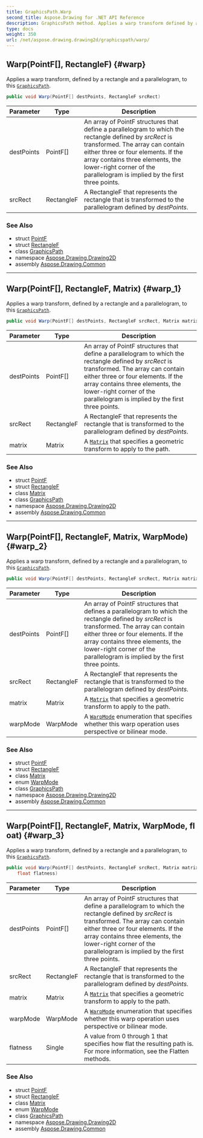 ```yaml
---
title: GraphicsPath.Warp
second_title: Aspose.Drawing for .NET API Reference
description: GraphicsPath method. Applies a warp transform defined by a rectangle and a parallelogram to this GraphicsPath
type: docs
weight: 350
url: /net/aspose.drawing.drawing2d/graphicspath/warp/
---
```

## Warp(PointF[], RectangleF) {#warp}

Applies a warp transform, defined by a rectangle and a parallelogram, to this [`GraphicsPath`](../).

```csharp
public void Warp(PointF[] destPoints, RectangleF srcRect)
```

| Parameter | Type | Description |
| --- | --- | --- |
| destPoints | PointF[] | An array of PointF structures that define a parallelogram to which the rectangle defined by *srcRect* is transformed. The array can contain either three or four elements. If the array contains three elements, the lower-right corner of the parallelogram is implied by the first three points. |
| srcRect | RectangleF | A RectangleF that represents the rectangle that is transformed to the parallelogram defined by *destPoints*. |

### See Also

* struct [PointF](../../../aspose.drawing/pointf/)
* struct [RectangleF](../../../aspose.drawing/rectanglef/)
* class [GraphicsPath](../)
* namespace [Aspose.Drawing.Drawing2D](../../graphicspath/)
* assembly [Aspose.Drawing.Common](../../../)

---

## Warp(PointF[], RectangleF, Matrix) {#warp_1}

Applies a warp transform, defined by a rectangle and a parallelogram, to this [`GraphicsPath`](../).

```csharp
public void Warp(PointF[] destPoints, RectangleF srcRect, Matrix matrix)
```

| Parameter | Type | Description |
| --- | --- | --- |
| destPoints | PointF[] | An array of PointF structures that define a parallelogram to which the rectangle defined by *srcRect* is transformed. The array can contain either three or four elements. If the array contains three elements, the lower-right corner of the parallelogram is implied by the first three points. |
| srcRect | RectangleF | A RectangleF that represents the rectangle that is transformed to the parallelogram defined by *destPoints*. |
| matrix | Matrix | A [`Matrix`](../../matrix/) that specifies a geometric transform to apply to the path. |

### See Also

* struct [PointF](../../../aspose.drawing/pointf/)
* struct [RectangleF](../../../aspose.drawing/rectanglef/)
* class [Matrix](../../matrix/)
* class [GraphicsPath](../)
* namespace [Aspose.Drawing.Drawing2D](../../graphicspath/)
* assembly [Aspose.Drawing.Common](../../../)

---

## Warp(PointF[], RectangleF, Matrix, WarpMode) {#warp_2}

Applies a warp transform, defined by a rectangle and a parallelogram, to this [`GraphicsPath`](../).

```csharp
public void Warp(PointF[] destPoints, RectangleF srcRect, Matrix matrix, WarpMode warpMode)
```

| Parameter | Type | Description |
| --- | --- | --- |
| destPoints | PointF[] | An array of PointF structures that defines a parallelogram to which the rectangle defined by *srcRect* is transformed. The array can contain either three or four elements. If the array contains three elements, the lower-right corner of the parallelogram is implied by the first three points. |
| srcRect | RectangleF | A RectangleF that represents the rectangle that is transformed to the parallelogram defined by *destPoints*. |
| matrix | Matrix | A [`Matrix`](../../matrix/) that specifies a geometric transform to apply to the path. |
| warpMode | WarpMode | A [`WarpMode`](../../warpmode/) enumeration that specifies whether this warp operation uses perspective or bilinear mode. |

### See Also

* struct [PointF](../../../aspose.drawing/pointf/)
* struct [RectangleF](../../../aspose.drawing/rectanglef/)
* class [Matrix](../../matrix/)
* enum [WarpMode](../../warpmode/)
* class [GraphicsPath](../)
* namespace [Aspose.Drawing.Drawing2D](../../graphicspath/)
* assembly [Aspose.Drawing.Common](../../../)

---

## Warp(PointF[], RectangleF, Matrix, WarpMode, float) {#warp_3}

Applies a warp transform, defined by a rectangle and a parallelogram, to this [`GraphicsPath`](../).

```csharp
public void Warp(PointF[] destPoints, RectangleF srcRect, Matrix matrix, WarpMode warpMode, 
    float flatness)
```

| Parameter | Type | Description |
| --- | --- | --- |
| destPoints | PointF[] | An array of PointF structures that define a parallelogram to which the rectangle defined by *srcRect* is transformed. The array can contain either three or four elements. If the array contains three elements, the lower-right corner of the parallelogram is implied by the first three points. |
| srcRect | RectangleF | A RectangleF that represents the rectangle that is transformed to the parallelogram defined by *destPoints*. |
| matrix | Matrix | A [`Matrix`](../../matrix/) that specifies a geometric transform to apply to the path. |
| warpMode | WarpMode | A [`WarpMode`](../../warpmode/) enumeration that specifies whether this warp operation uses perspective or bilinear mode. |
| flatness | Single | A value from 0 through 1 that specifies how flat the resulting path is. For more information, see the Flatten methods. |

### See Also

* struct [PointF](../../../aspose.drawing/pointf/)
* struct [RectangleF](../../../aspose.drawing/rectanglef/)
* class [Matrix](../../matrix/)
* enum [WarpMode](../../warpmode/)
* class [GraphicsPath](../)
* namespace [Aspose.Drawing.Drawing2D](../../graphicspath/)
* assembly [Aspose.Drawing.Common](../../../)


